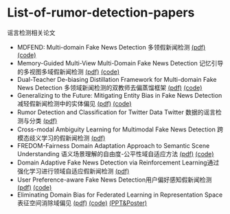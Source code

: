 # List-of-rumor-detection-papers
谣言检测相关论文

- MDFEND: Multi-domain Fake News Detection  多领假新闻检测 [(pdf)](https://dl.acm.org/doi/pdf/10.1145/3459637.3482139) [(code)](https://github.com/kennqiang/MDFEND-Weibo21)
- Memory-Guided Multi-View Multi-Domain Fake News Detection 记忆引导的多视图多域假新闻检测 [(pdf)](https://arxiv.org/pdf/2206.12808) [(code)](https://github.com/ICTMCG/M3FEND)
- Dual-Teacher De-biasing Distillation Framework for Multi-domain Fake News Detection 多领域新闻检测的双教师去偏蒸馏框架 [(pdf)](https://arxiv.org/pdf/2312.01006.pdf) [(code)](https://github.com/ningljy/DTDBD)
- Generalizing to the Future: Mitigating Entity Bias in Fake News Detection 减轻假新闻检测中的实体偏见 [(pdf)](https://dl.acm.org/doi/pdf/10.1145/3477495.3531816) [(code)](https://github.com/ICTMCG/ENDEF-SIGIR2022)
- Rumor Detection and Classification for Twitter Data  Twitter  数据的谣言检测与分类 [(pdf)](https://arxiv.org/pdf/1912.08926)
- Cross-modal Ambiguity Learning for Multimodal Fake News Detection 跨模态歧义学习的假新闻检测 [(pdf)](https://atailab.cn/seminar2022Spring/pdf/2022_WWW_Cross-modal%20Ambiguity%20Learning%20for%20Multimodal%20Fake%20News%20Detection.pdf)
- FREDOM-Fairness Domain Adaptation Approach to Semantic Scene Understanding 语义场景理解的自由度-公平性域自适应方法 [(pdf)](http://openaccess.thecvf.com/content/CVPR2023/papers/Truong_FREDOM_Fairness_Domain_Adaptation_Approach_to_Semantic_Scene_Understanding_CVPR_2023_paper.pdf) [(code)](https://github.com/uark-cviu/FREDOM)
- Domain Adaptive Fake News Detection via Reinforcement Learning通过强化学习进行领域自适应假新闻检测 [(pdf)](https://dl.acm.org/doi/pdf/10.1145/3485447.3512258)
- User Preference-aware Fake News Detection用户偏好感知假新闻检测 [(pdf)](https://dl.acm.org/doi/pdf/10.1145/3404835.3462990) [(code)](https://dl.acm.org/doi/pdf/10.1145/3404835.3462990)
- Eliminating Domain Bias for Federated Learning in Representation Space表征空间消除域偏见 [(pdf)](https://arxiv.org/pdf/2311.14975.pdf) [(code)](https://github.com/TsingZ0/PFLlib) [(PPT&Poster)](https://github.com/TsingZ0/DBE)
